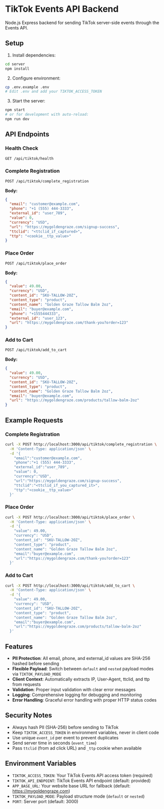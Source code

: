 # TikTok Events API Backend

Node.js Express backend for sending TikTok server-side events through the Events API.

## Setup

1. Install dependencies:
```bash
cd server
npm install
```

2. Configure environment:
```bash
cp .env.example .env
# Edit .env and add your TIKTOK_ACCESS_TOKEN
```

3. Start the server:
```bash
npm start
# or for development with auto-reload:
npm run dev
```

## API Endpoints

### Health Check
```bash
GET /api/tiktok/health
```

### Complete Registration
```bash
POST /api/tiktok/complete_registration
```

**Body:**
```json
{
  "email": "customer@example.com",
  "phone": "+1 (555) 444-3333",
  "external_id": "user_789",
  "value": 0,
  "currency": "USD",
  "url": "https://mygoldengraze.com/signup-success",
  "ttclid": "<ttclid_if_captured>",
  "ttp": "<cookie__ttp_value>"
}
```

### Place Order
```bash
POST /api/tiktok/place_order
```

**Body:**
```json
{
  "value": 49.00,
  "currency": "USD",
  "content_id": "SKU-TALLOW-2OZ",
  "content_type": "product",
  "content_name": "Golden Graze Tallow Balm 2oz",
  "email": "buyer@example.com",
  "phone": "+1555444333",
  "external_id": "user_123",
  "url": "https://mygoldengraze.com/thank-you?order=123"
}
```

### Add to Cart
```bash
POST /api/tiktok/add_to_cart
```

**Body:**
```json
{
  "value": 49.00,
  "currency": "USD",
  "content_id": "SKU-TALLOW-2OZ",
  "content_type": "product",
  "content_name": "Golden Graze Tallow Balm 2oz",
  "email": "buyer@example.com",
  "url": "https://mygoldengraze.com/products/tallow-balm-2oz"
}
```

## Example Requests

### Complete Registration
```bash
curl -X POST http://localhost:3000/api/tiktok/complete_registration \
  -H 'Content-Type: application/json' \
  -d '{
    "email":"customer@example.com",
    "phone":"+1 (555) 444-3333",
    "external_id":"user_789",
    "value": 0,
    "currency":"USD",
    "url":"https://mygoldengraze.com/signup-success",
    "ttclid":"<ttclid_if_you_captured_it>",
    "ttp":"<cookie__ttp_value>"
  }'
```

### Place Order
```bash
curl -X POST http://localhost:3000/api/tiktok/place_order \
  -H 'Content-Type: application/json' \
  -d '{
    "value": 49.00,
    "currency": "USD",
    "content_id": "SKU-TALLOW-2OZ",
    "content_type": "product",
    "content_name": "Golden Graze Tallow Balm 2oz",
    "email":"buyer@example.com",
    "url":"https://mygoldengraze.com/thank-you?order=123"
  }'
```

### Add to Cart
```bash
curl -X POST http://localhost:3000/api/tiktok/add_to_cart \
  -H 'Content-Type: application/json' \
  -d '{
    "value": 49.00,
    "currency": "USD",
    "content_id": "SKU-TALLOW-2OZ",
    "content_type": "product",
    "content_name": "Golden Graze Tallow Balm 2oz",
    "email":"buyer@example.com",
    "url":"https://mygoldengraze.com/products/tallow-balm-2oz"
  }'
```

## Features

- **PII Protection**: All email, phone, and external_id values are SHA-256 hashed before sending
- **Flexible Payload**: Switch between `default` and `nested` payload modes via `TIKTOK_PAYLOAD_MODE`
- **Client Context**: Automatically extracts IP, User-Agent, ttclid, and ttp from requests
- **Validation**: Proper input validation with clear error messages
- **Logging**: Comprehensive logging for debugging and monitoring
- **Error Handling**: Graceful error handling with proper HTTP status codes

## Security Notes

- Always hash PII (SHA-256) before sending to TikTok
- Keep `TIKTOK_ACCESS_TOKEN` in environment variables, never in client code
- Use unique `event_id` per event to prevent duplicates
- Send server time in seconds (`event_time`)
- Pass `ttclid` (from ad click URL) and `_ttp` cookie when available

## Environment Variables

- `TIKTOK_ACCESS_TOKEN`: Your TikTok Events API access token (required)
- `TIKTOK_API_ENDPOINT`: TikTok Events API endpoint (default: provided)
- `APP_BASE_URL`: Your website base URL for fallback (default: https://mygoldengraze.com)
- `TIKTOK_PAYLOAD_MODE`: Payload structure mode (`default` or `nested`)
- `PORT`: Server port (default: 3000)